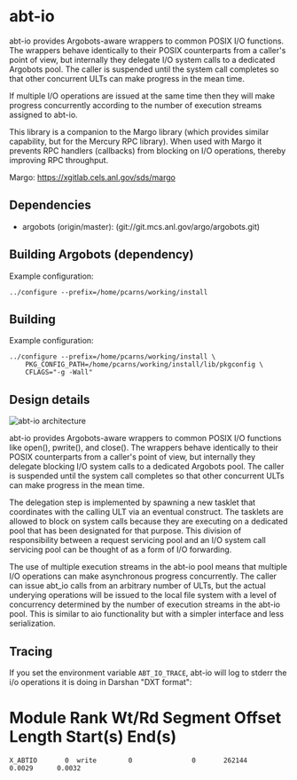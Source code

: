 # abt-io

abt-io provides Argobots-aware wrappers to common POSIX I/O
functions.  The wrappers behave identically to their POSIX counterparts from
a caller's point of view, but internally they delegate I/O system calls to a
dedicated Argobots pool.  The caller is suspended until the system call
completes so that other concurrent ULTs can make progress in the mean time.

If multiple I/O operations are issued at the same time then they will make
progress concurrently according to the number of execution streams assigned
to abt-io.

This library is a companion to the Margo library (which provides similar
capability, but for the Mercury RPC library).  When used with Margo it
prevents RPC handlers (callbacks) from blocking on I/O operations, thereby
improving RPC throughput.

Margo: https://xgitlab.cels.anl.gov/sds/margo

##  Dependencies

* argobots (origin/master):
  (git://git.mcs.anl.gov/argo/argobots.git)

## Building Argobots (dependency)

Example configuration:

    ../configure --prefix=/home/pcarns/working/install 

## Building

Example configuration:

    ../configure --prefix=/home/pcarns/working/install \
        PKG_CONFIG_PATH=/home/pcarns/working/install/lib/pkgconfig \
        CFLAGS="-g -Wall"

## Design details

![abt-io architecture](doc/fig/abt-io-diagram.png)

abt-io provides Argobots-aware wrappers to common POSIX I/O functions
like open(), pwrite(), and close().  The wrappers behave identically to
their POSIX counterparts from a caller's point of view, but internally
they delegate blocking I/O system calls to a dedicated Argobots pool.
The caller is suspended until the system call completes so that other
concurrent ULTs can make progress in the mean time.

The delegation step is implemented by spawning a new tasklet that
coordinates with the calling ULT via an eventual construct. The tasklets
are allowed to block on system calls because they are executing on a
dedicated pool that has been designated for that purpose. This division
of responsibility between a request servicing pool and an I/O system
call servicing pool can be thought of as a form of I/O forwarding.

The use of multiple execution streams in the abt-io pool means that
multiple I/O operations can make asynchronous progress concurrently.
The caller can issue abt\_io calls from an arbitrary number of ULTs,
but the actual underying operations will be issued to the local file
system with a level of concurrency determined by the number of execution
streams in the abt-io pool.  This is similar to aio functionality but with a
simpler interface and less serialization.

## Tracing
If you set the environment variable `ABT_IO_TRACE`, abt-io will log to stderr
the i/o operations it is doing in Darshan "DXT format":

   # Module    Rank  Wt/Rd  Segment          Offset       Length    Start(s)      End(s)
    X_ABTIO       0  write        0               0       262144      0.0029      0.0032
